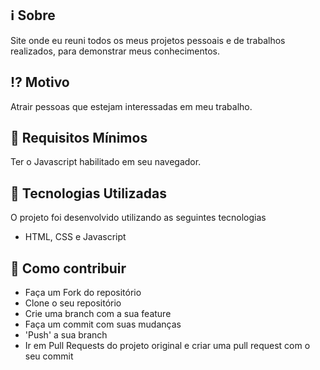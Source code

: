 ## :information_source: Sobre

Site onde eu reuni todos os meus projetos pessoais e de trabalhos realizados, para demonstrar meus conhecimentos.

## :interrobang: Motivo

Atrair pessoas que estejam interessadas em meu trabalho.

## :seedling: Requisitos Mínimos

Ter o Javascript habilitado em seu navegador. 

## :rocket: Tecnologias Utilizadas 

O projeto foi desenvolvido utilizando as seguintes tecnologias

- HTML, CSS e Javascript

## :link: Como contribuir 

- Faça um Fork do repositório
- Clone o seu repositório
- Crie uma branch com a sua feature
- Faça um commit com suas mudanças
- 'Push' a sua branch
- Ir em Pull Requests do projeto original e criar uma pull request com o seu commit
